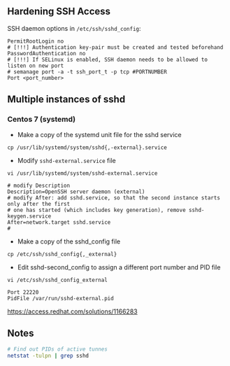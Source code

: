 ## Hardening SSH Access
SSH daemon options in `/etc/ssh/sshd_config`:
```
PermitRootLogin no
# [!!!] Authentication key-pair must be created and tested beforehand
PasswordAuthentication no
# [!!!] If SELinux is enabled, SSH daemon needs to be allowed to listen on new port
# semanage port -a -t ssh_port_t -p tcp #PORTNUMBER
Port <port_number>
```

## Multiple instances of sshd

### Centos 7 (systemd)

* Make a copy of the systemd unit file for the sshd service
```
cp /usr/lib/systemd/system/sshd{,-external}.service
```

* Modify `sshd-external.service` file
```
vi /usr/lib/systemd/system/sshd-external.service
```
```
# modify Description
Description=OpenSSH server daemon (external)
# modify After: add sshd.service, so that the second instance starts only after the first
# one has started (which includes key generation), remove sshd-keygen.service
After=network.target sshd.service
# 
```

* Make a copy of the sshd_config file 
```
cp /etc/ssh/sshd_config{,_external}
```

* Edit sshd-second_config to assign a different port number and PID file
```
vi /etc/ssh/sshd_config_external
```
```
Port 22220
PidFile /var/run/sshd-external.pid
```

https://access.redhat.com/solutions/1166283

## Notes
``` bash
# Find out PIDs of active tunnes
netstat -tulpn | grep sshd
```
